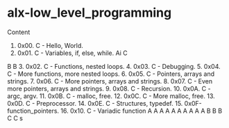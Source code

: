 # alx-low_level_programming
Content
1.  0x00. C - Hello, World.
2.  0x01. C - Variables, if, else, while.
Ai
C

B
B
3.  0x02. C - Functions, nested loops.
4.  0x03. C - Debugging.
5.  0x04. C - More functions, more nested loops.
6.  0x05. C - Pointers, arrays and strings.
7.  0x06. C - More pointers, arrays and strings.
8.  0x07. C - Even more pointers, arrays and strings.
9.  0x08. C - Recursion.
10. 0x0A. C - argc, argv.
11. 0x0B. C - malloc, free.
12. 0x0C. C - More malloc, free.
13. 0x0D. C - Preprocessor.
14.  0x0E. C - Structures, typedef.
15.  0x0F-function_pointers.
16.  0x10. C - Variadic function
A
A
A
A
A
A
A
A
A
A
B
B
B
C
C
s
